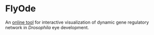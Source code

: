 # FlyOde
An [online tool](http://flyode.boun.edu.tr/) for interactive visualization of dynamic gene regulatory network in *Drosophila* eye development.
